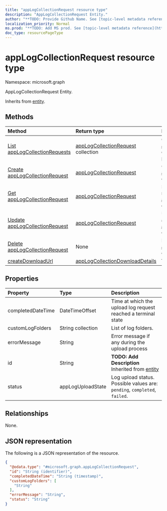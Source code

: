 ```yaml
---
title: "appLogCollectionRequest resource type"
description: "AppLogCollectionRequest Entity."
author: "**TODO: Provide Github Name. See [topic-level metadata reference](https://msgo.azurewebsites.net/add/document/guidelines/metadata.html#topic-level-metadata)**"
localization_priority: Normal
ms.prod: "**TODO: Add MS prod. See [topic-level metadata reference](https://msgo.azurewebsites.net/add/document/guidelines/metadata.html#topic-level-metadata)**"
doc_type: resourcePageType
---
```


# appLogCollectionRequest resource type

Namespace: microsoft.graph



AppLogCollectionRequest Entity.


Inherits from [entity](../resources/entity.md).

## Methods
|Method|Return type|Description|
|:---|:---|:---|
|[List appLogCollectionRequests](../api/applogcollectionrequest-list.md)|[appLogCollectionRequest](../resources/applogcollectionrequest.md) collection|Get a list of the [appLogCollectionRequest](../resources/applogcollectionrequest.md) objects and their properties.|
|[Create appLogCollectionRequest](../api/applogcollectionrequest-create.md)|[appLogCollectionRequest](../resources/applogcollectionrequest.md)|Create a new [appLogCollectionRequest](../resources/applogcollectionrequest.md) object.|
|[Get appLogCollectionRequest](../api/applogcollectionrequest-get.md)|[appLogCollectionRequest](../resources/applogcollectionrequest.md)|Read the properties and relationships of an [appLogCollectionRequest](../resources/applogcollectionrequest.md) object.|
|[Update appLogCollectionRequest](../api/applogcollectionrequest-update.md)|[appLogCollectionRequest](../resources/applogcollectionrequest.md)|Update the properties of an [appLogCollectionRequest](../resources/applogcollectionrequest.md) object.|
|[Delete appLogCollectionRequest](../api/applogcollectionrequest-delete.md)|None|Deletes an [appLogCollectionRequest](../resources/applogcollectionrequest.md) object.|
|[createDownloadUrl](../api/applogcollectionrequest-createdownloadurl.md)|[appLogCollectionDownloadDetails](../resources/applogcollectiondownloaddetails.md)|**TODO: Add Description**|

## Properties
|Property|Type|Description|
|:---|:---|:---|
|completedDateTime|DateTimeOffset|Time at which the upload log request reached a terminal state|
|customLogFolders|String collection|List of log folders. |
|errorMessage|String|Error message if any during the upload process|
|id|String|**TODO: Add Description** Inherited from [entity](../resources/entity.md)|
|status|appLogUploadState|Log upload status. Possible values are: `pending`, `completed`, `failed`.|

## Relationships
None.

## JSON representation
The following is a JSON representation of the resource.
<!-- {
  "blockType": "resource",
  "keyProperty": "id",
  "@odata.type": "microsoft.graph.appLogCollectionRequest",
  "baseType": "microsoft.graph.entity",
  "openType": false
}
-->
``` json
{
  "@odata.type": "#microsoft.graph.appLogCollectionRequest",
  "id": "String (identifier)",
  "completedDateTime": "String (timestamp)",
  "customLogFolders": [
    "String"
  ],
  "errorMessage": "String",
  "status": "String"
}
```

